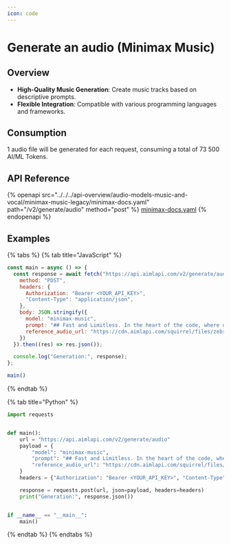 ```yaml
---
icon: code
---
```


# Generate an audio (Minimax Music)

## Overview

* **High-Quality Music Generation**: Create music tracks based on descriptive prompts.
* **Flexible Integration**: Compatible with various programming languages and frameworks.

## Consumption

1 audio file will be generated for each request, consuming a total of 73 500 AI/ML Tokens.

## API Reference

{% openapi src="../../../api-overview/audio-models-music-and-vocal/minimax-music-legacy/minimax-docs.yaml" path="/v2/generate/audio" method="post" %}
[minimax-docs.yaml](../../../api-overview/audio-models-music-and-vocal/minimax-music-legacy/minimax-docs.yaml)
{% endopenapi %}

## Examples

{% tabs %}
{% tab title="JavaScript" %}
```javascript
const main = async () => {
  const response = await fetch("https://api.aimlapi.com/v2/generate/audio", {
    method: "POST",
    headers: {
      Authorization: "Bearer <YOUR_API_KEY>",
      "Content-Type": "application/json",
    },
    body: JSON.stringify({
      model: "minimax-music",
      prompt: "## Fast and Limitless. In the heart of the code, where dreams collide, FALs the name, taking tech for a ride. Generative media, blazing the trail, Fast inference power, we'll never fail.##",
      reference_audio_url: "https://cdn.aimlapi.com/squirrel/files/zebra/WzNbqH7vR20MNTOD1Ec7k_output.mp3",
    })
  }).then((res) => res.json());

  console.log("Generation:", response);
};

main()

```
{% endtab %}

{% tab title="Python" %}
```python
import requests


def main():
    url = "https://api.aimlapi.com/v2/generate/audio"
    payload = {
        "model": "minimax-music",
        "prompt": "## Fast and Limitless. In the heart of the code, where dreams collide, FALs the name, taking tech for a ride. Generative media, blazing the trail, Fast inference power, we'll never fail.##",
        "reference_audio_url": "https://cdn.aimlapi.com/squirrel/files/zebra/WzNbqH7vR20MNTOD1Ec7k_output.mp3",
    }
    headers = {"Authorization": "Bearer <YOUR_API_KEY>", "Content-Type": "application/json"}

    response = requests.post(url, json=payload, headers=headers)
    print("Generation:", response.json())


if __name__ == "__main__":
    main()

```
{% endtab %}
{% endtabs %}
